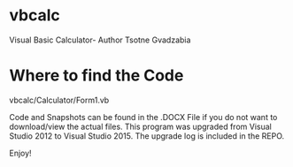 # vbcalc
Visual Basic Calculator- Author Tsotne Gvadzabia

# Where to find the Code
vbcalc/Calculator/Form1.vb 

Code and Snapshots can be found in the .DOCX File if you do not want to download/view the actual files.
This program was upgraded from Visual Studio 2012 to Visual Studio 2015. The upgrade log is included in the REPO.

Enjoy!
